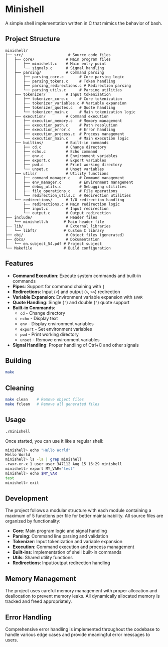 # Minishell

A simple shell implementation written in C that mimics the behavior of bash.

## Project Structure

```
minishell/
├── src/                    # Source code files
│   ├── core/              # Main program files
│   │   ├── minishell.c    # Main entry point
│   │   └── signals.c      # Signal handling
│   ├── parsing/           # Command parsing
│   │   ├── parsing_core.c       # Core parsing logic
│   │   ├── parsing_tokens.c     # Token handling
│   │   ├── parsing_redirections.c # Redirection parsing
│   │   └── parsing_utils.c      # Parsing utilities
│   ├── tokenizer/         # Input tokenization
│   │   ├── tokenizer_core.c     # Core tokenization
│   │   ├── tokenizer_variables.c # Variable expansion
│   │   ├── tokenizer_quotes.c   # Quote handling
│   │   └── tokenizer_main.c     # Main tokenization logic
│   ├── execution/         # Command execution
│   │   ├── execution_memory.c   # Memory management
│   │   ├── execution_path.c     # Path resolution
│   │   ├── execution_error.c    # Error handling
│   │   ├── execution_process.c  # Process management
│   │   └── execution_main.c     # Main execution logic
│   ├── builtins/          # Built-in commands
│   │   ├── cd.c           # Change directory
│   │   ├── echo.c         # Echo command
│   │   ├── env.c          # Environment variables
│   │   ├── export.c       # Export variables
│   │   ├── pwd.c          # Print working directory
│   │   └── unset.c        # Unset variables
│   ├── utils/             # Utility functions
│   │   ├── command_manager.c    # Command management
│   │   ├── env_manager.c        # Environment management
│   │   ├── debug_utils.c        # Debugging utilities
│   │   ├── file_operations.c    # File operations
│   │   └── redirection_utils.c  # Redirection utilities
│   └── redirections/      # I/O redirection handling
│       ├── redirections.c # Main redirection logic
│       ├── input.c        # Input redirection
│       └── output.c       # Output redirection
├── include/               # Header files
│   └── minishell.h       # Main header file
├── lib/                   # External libraries
│   └── libft/            # Custom C library
├── obj/                   # Object files (generated)
├── docs/                  # Documentation
│   └── en.subject_54.pdf # Project subject
└── Makefile              # Build configuration
```

## Features

- **Command Execution**: Execute system commands and built-in commands
- **Pipes**: Support for command chaining with `|`
- **Redirections**: Input (`<`) and output (`>`, `>>`) redirection
- **Variable Expansion**: Environment variable expansion with `$VAR`
- **Quote Handling**: Single (`'`) and double (`"`) quote support
- **Built-in Commands**: 
  - `cd` - Change directory
  - `echo` - Display text
  - `env` - Display environment variables
  - `export` - Set environment variables
  - `pwd` - Print working directory
  - `unset` - Remove environment variables
- **Signal Handling**: Proper handling of Ctrl+C and other signals

## Building

```bash
make
```

## Cleaning

```bash
make clean    # Remove object files
make fclean   # Remove all generated files
```

## Usage

```bash
./minishell
```

Once started, you can use it like a regular shell:

```bash
minishell> echo "Hello World"
Hello World
minishell> ls -la | grep minishell
-rwxr-xr-x 1 user user 347112 Aug 15 16:29 minishell
minishell> export MY_VAR="test"
minishell> echo $MY_VAR
test
minishell> exit
```

## Development

The project follows a modular structure with each module containing a maximum of 5 functions per file for better maintainability. All source files are organized by functionality:

- **Core**: Main program logic and signal handling
- **Parsing**: Command line parsing and validation
- **Tokenizer**: Input tokenization and variable expansion
- **Execution**: Command execution and process management
- **Built-ins**: Implementation of shell built-in commands
- **Utils**: Shared utility functions
- **Redirections**: Input/output redirection handling

## Memory Management

The project uses careful memory management with proper allocation and deallocation to prevent memory leaks. All dynamically allocated memory is tracked and freed appropriately.

## Error Handling

Comprehensive error handling is implemented throughout the codebase to handle various edge cases and provide meaningful error messages to users.
